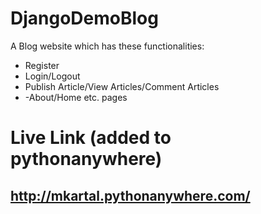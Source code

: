 # DjangoDemoBlog

A Blog website which has these functionalities:

 - Register
 - Login/Logout
 - Publish Article/View Articles/Comment Articles
 - -About/Home etc. pages

# Live Link (added to pythonanywhere)

## http://mkartal.pythonanywhere.com/
